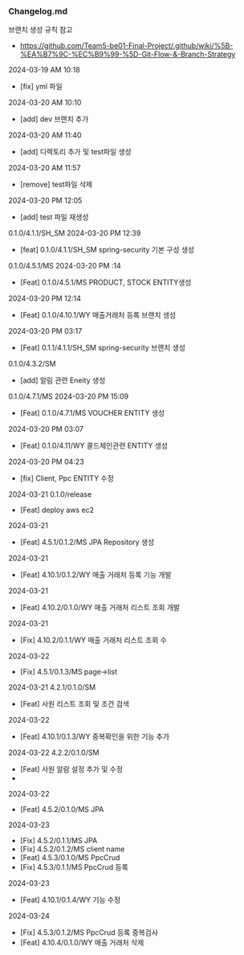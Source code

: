 ### Changelog.md
브랜치 생성 규칙 참고
- https://github.com/Team5-be01-Final-Project/.github/wiki/%5B-%EA%B7%9C-%EC%B9%99-%5D-Git-Flow-&-Branch-Strategy

2024-03-19 AM 10:18
- [fix] yml 파일

2024-03-20 AM 10:10
- [add] dev 브랜치 추가

2024-03-20 AM 11:40
- [add] 디렉토리 추가 및 test파일 생성

2024-03-20 AM 11:57
- [remove] test파일 삭제

2024-03-20 PM 12:05
- [add] test 파일 재생성

0.1.0/4.1.1/SH_SM
2024-03-20 PM 12:39
- [feat] 0.1.0/4.1.1/SH_SM spring-security 기본 구성 생성

0.1.0/4.5.1/MS
2024-03-20 PM :14
- [Feat] 0.1.0/4.5.1/MS PRODUCT, STOCK  ENTITY생성

2024-03-20 PM 12:14
- [Feat] 0.1.0/4.10.1/WY 매출거래처 등록 브랜치 생성 

2024-03-20 PM 03:17
- [Feat] 0.1.1/4.1.1/SH_SM spring-security 브랜치 생성

0.1.0/4.3.2/SM
- [add] 알림 관련 Eneity 생성

0.1.0/4.7.1/MS
2024-03-20 PM 15:09
- [Feat] 0.1.0/4.7.1/MS VOUCHER ENTITY 생성

2024-03-20 PM 03:07
- [Feat] 0.1.0/4.11/WY 콜드체인관련 ENTITY 생성

2024-03-20 PM 04:23
- [fix] Client, Ppc ENTITY 수정

2024-03-21
0.1.0/release
- [Feat] deploy aws ec2


 2024-03-21
- [Feat] 4.5.1/0.1.2/MS  JPA Repository 생성

2024-03-21
- [Feat] 4.10.1/0.1.2/WY 매출 거래처 등록 기능 개발

2024-03-21
- [Feat] 4.10.2/0.1.0/WY 매출 거래처 리스트 조회 개발

2024-03-21
- [Fix] 4.10.2/0.1.1/WY 매출 거래처 리스트 조회 수

2024-03-22
- [Fix] 4.5.1/0.1.3/MS page->list

2024-03-21
4.2.1/0.1.0/SM
- [Feat] 사원 리스트 조회 및 조건 검색

2024-03-22
- [Feat] 4.10.1/0.1.3/WY 중복확인을 위한 기능 추가

2024-03-22
4.2.2/0.1.0/SM
- [Feat] 사원 알람 설정 추가 및 수정
- 
2024-03-22
- [Feat] 4.5.2/0.1.0/MS JPA

2024-03-23
- [Fix] 4.5.2/0.1.1/MS JPA
- [Fix] 4.5.2/0.1.2/MS client name 
- [Feat] 4.5.3/0.1.0/MS PpcCrud
- [Fix]  4.5.3/0.1.1/MS PpcCrud 등록

2024-03-23
- [Feat] 4.10.1/0.1.4/WY 기능 수정

2024-03-24
- [Fix] 4.5.3/0.1.2/MS PpcCrud 등록 중복검사
- [Feat] 4.10.4/0.1.0/WY 매출 거래처 삭제 

